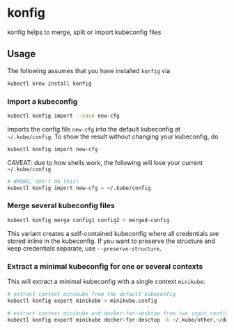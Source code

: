 <!-- DO NOT MOVE THIS FILE, BECAUSE IT NEEDS A PERMANENT ADDRESS -->

# konfig
konfig helps to merge, split or import kubeconfig files

## Usage

The following assumes that you have installed `konfig` via
```bash
kubectl krew install konfig
```

### Import a kubeconfig
```bash
kubectl konfig import --save new-cfg
```
Imports the config file `new-cfg` into the default kubeconfig at `~/.kube/config`.
To show the result without changing your kubeconfig, do
```bash
kubectl konfig import new-cfg
```

CAVEAT: due to how shells work, the following will lose your current `~/.kube/config`
```bash
# WRONG, don't do this!
kubectl konfig import new-cfg > ~/.kube/config
```

### Merge several kubeconfig files
```bash
kubectl konfig merge config1 config2 > merged-config
```
This variant creates a self-contained kubeconfig where all credentials are stored inline in the kubeconfig.
If you want to preserve the structure and keep credentials separate, use `--preserve-structure`.

### Extract a minimal kubeconfig for one or several contexts
This will extract a minimal kubeconfig with a single context `minikube`:
```bash
# extract context minikube from the default kubeconfig
kubectl konfig export minikube > minikube.config

# extract context minikube and docker-for-desktop from two input configs
kubectl konfig export minikube docker-for-desctop -k ~/.kube/other,~/dockercfg > local
```
